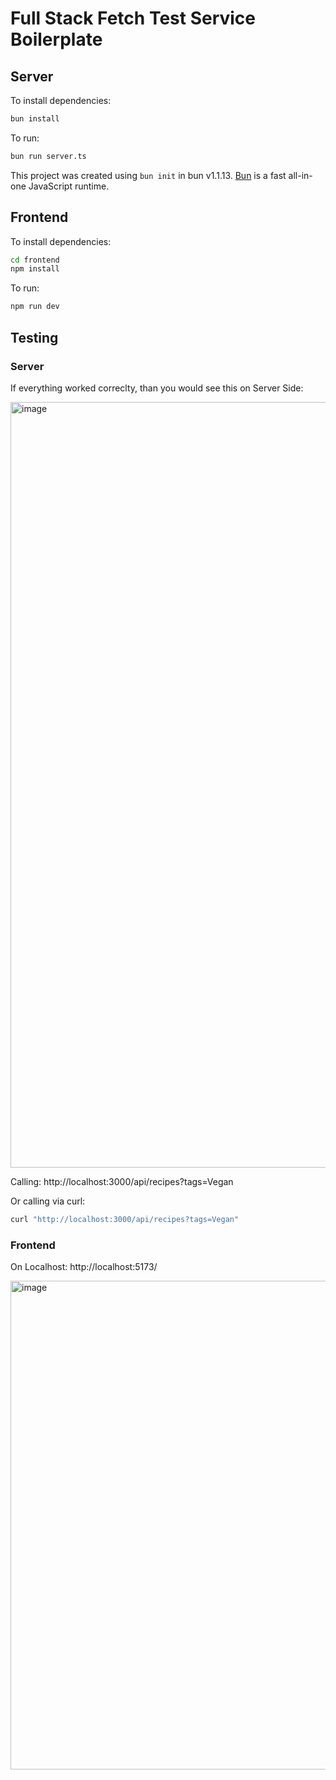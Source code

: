 # Full Stack Fetch Test Service Boilerplate

## Server

To install dependencies:

```bash
bun install
```

To run:

```bash
bun run server.ts
```

This project was created using `bun init` in bun v1.1.13. [Bun](https://bun.sh) is a fast all-in-one JavaScript runtime.

## Frontend

To install dependencies:

```bash
cd frontend
npm install
```

To run:

```bash
npm run dev
```
## Testing
### Server
If everything worked correclty, than you would see this on Server Side:


<img width="1225" alt="image" src="https://github.com/RezixDev/full-stack-fetch-test-serivce-boilerplate/assets/128291517/1118b72a-2535-4f56-b5b9-ed5e0edb7c43">

Calling:
http://localhost:3000/api/recipes?tags=Vegan

Or calling via curl: 
```bash
curl "http://localhost:3000/api/recipes?tags=Vegan"
```
### Frontend
On Localhost:
http://localhost:5173/

<img width="782" alt="image" src="https://github.com/RezixDev/full-stack-fetch-test-serivce-boilerplate/assets/128291517/994da6ce-eb74-4465-87a9-4c7398ee928b">



